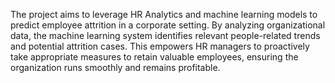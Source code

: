 The project aims to leverage HR Analytics and machine learning models to predict employee attrition in a corporate setting. By analyzing organizational data, the machine learning system identifies relevant people-related trends and potential attrition cases. This empowers HR managers to proactively take appropriate measures to retain valuable employees, ensuring the organization runs smoothly and remains profitable.
